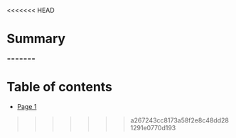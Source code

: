 <<<<<<< HEAD
# Summary
=======
# Table of contents

* [Page 1](README.md)
>>>>>>> a267243cc8173a58f2e8c48dd281291e0770d193
